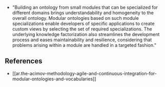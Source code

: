 
- "Building an ontology from small modules that can be specialized for different domains brings
understandability and homogeneity to the overall ontology. Modular ontologies based on
such module specializations enable developers of specific applications to create custom views
by selecting the set of required specializations. The underlying knowledge factorization also
streamlines the development process and eases maintainability and resilience, considering that
problems arising within a module are handled in a targeted fashion."

## References

- [[ar.the-acimov-methodology-agile-and-continuous-integration-for-modular-ontologies-and-vocabularies]]